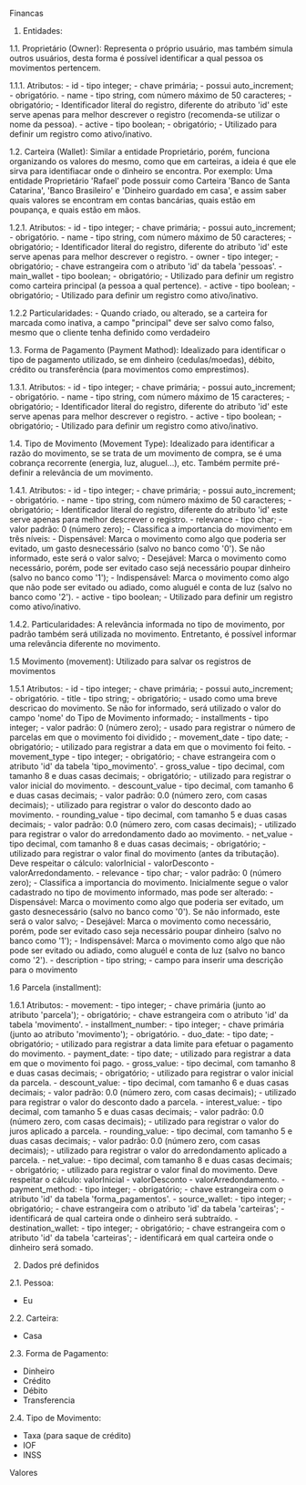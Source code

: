 Financas

1. Entidades:

1.1. Proprietário (Owner):
Representa o próprio usuário, mas também simula outros usuários, desta forma é possível identificar a qual pessoa os movimentos pertencem.

1.1.1. Atributos:
    - id
        - tipo integer;
        - chave primária;
        - possui auto_increment;
        - obrigatório.
    - name 
        - tipo string, com número máximo de 50 caracteres;
        - obrigatório;
        - Identificador literal do registro, diferente do atributo 'id' este serve apenas para melhor descrever o registro (recomenda-se utilizar o nome da pessoa).
    - active 
        - tipo boolean;
        - obrigatório;
        - Utilizado para definir um registro como ativo/inativo.

1.2. Carteira (Wallet):
Similar a entidade Proprietário, porém, funciona organizando os valores do mesmo, como que em carteiras, a ideia é que ele sirva para identifiacar onde o dinheiro se encontra. Por exemplo: Uma entidade Proprietário 'Rafael' pode possuir como Carteira 'Banco de Santa Catarina', 'Banco Brasileiro' e 'Dinheiro guardado em casa', e assim saber quais valores se encontram em contas bancárias, quais estão em poupança, e quais estão em mãos.

1.2.1. Atributos:
    - id
        - tipo integer;
        - chave primária;
        - possui auto_increment;
        - obrigatório.
    - name 
        - tipo string, com número máximo de 50 caracteres;
        - obrigatório;
        - Identificador literal do registro, diferente do atributo 'id' este serve apenas para melhor descrever o registro.
    - owner
        - tipo integer;
        - obrigatório;
        - chave estrangeira com o atributo 'id' da tabela 'pessoas'.
    - main_wallet 
        - tipo boolean;
        - obrigatório;
        - Utilizado para definir um registro como carteira principal (a pessoa a qual pertence).
    - active 
        - tipo boolean;
        - obrigatório;
        - Utilizado para definir um registro como ativo/inativo.

1.2.2 Particularidades:
    - Quando criado, ou alterado, se a carteira for marcada como inativa, a campo "principal" deve ser salvo como falso, mesmo que o cliente tenha definido como verdadeiro

1.3. Forma de Pagamento (Payment Mathod):
Idealizado para identificar o tipo de pagamento utilizado, se em dinheiro (cedulas/moedas), débito, crédito ou transferência (para movimentos como emprestimos).

1.3.1. Atributos:
    - id
        - tipo integer;
        - chave primária;
        - possui auto_increment;
        - obrigatório.
    - name 
        - tipo string, com número máximo de 15 caracteres;
        - obrigatório;
        - Identificador literal do registro, diferente do atributo 'id' este serve apenas para melhor descrever o registro.
    - active 
        - tipo boolean;
        - obrigatório;
        - Utilizado para definir um registro como ativo/inativo.

1.4. Tipo de Movimento (Movement Type):
Idealizado para identificar a razão do movimento, se se trata de um movimento de compra, se é uma cobrança recorrente (energia, luz, aluguel...), etc. Também permite pré-definir a relevância de um movimento.

1.4.1. Atributos:
    - id
        - tipo integer;
        - chave primária;
        - possui auto_increment;
        - obrigatório.
    - name 
        - tipo string, com número máximo de 50 caracteres;
        - obrigatório;
        - Identificador literal do registro, diferente do atributo 'id' este serve apenas para melhor descrever o registro.
    - relevance 
        - tipo char;
        - valor padrão: 0 (número zero);
        - Classifica a importancia do movimento em três níveis:
            - Dispensável: Marca o movimento como algo que poderia ser evitado, um gasto desnecessário (salvo no banco como '0'). Se não informado, este será o valor salvo;
            - Desejável: Marca o movimento como necessário, porém, pode ser evitado caso sejá necessário poupar dinheiro (salvo no banco como '1');
            - Indispensável: Marca o movimento como algo que não pode ser evitado ou adiado, como aluguél e conta de luz (salvo no banco como '2').
    - active 
        - tipo boolean;
        - Utilizado para definir um registro como ativo/inativo.

1.4.2. Particularidades:
A relevância informada no tipo de movimento, por padrão também será utilizada no movimento. Entretanto, é possível informar uma relevância diferente no movimento.

1.5 Movimento (movement):
Utilizado para salvar os registros de movimentos

1.5.1 Atributos:
    - id
        - tipo integer;
        - chave primária;
        - possui auto_increment;
        - obrigatório.
    - title
        - tipo string;
        - obrigatório;
        - usado como uma breve descricao do movimento. Se não for informado, será utilizado o valor do campo 'nome' do Tipo de Movimento informado;
    - installments
        - tipo integer;
        - valor padrão: 0 (número zero);
        - usado para registrar o número de parcelas em que o movimento foi dividido ;
    - movement_date
        - tipo date;
        - obrigatório;
        - utilizado para registrar a data em que o movimento foi feito.
    - movement_type
        - tipo integer;
        - obrigatório;
        - chave estrangeira com o atributo 'id' da tabela 'tipo_movimento'.
    - gross_value
        - tipo decimal, com tamanho 8 e duas casas decimais;
        - obrigatório;
        - utilizado para registrar o valor inicial do movimento.
    - descount_value
        - tipo decimal, com tamanho 6 e duas casas decimais;
        - valor padrão: 0.0 (número zero, com casas decimais);
        - utilizado para registrar o valor do desconto dado ao movimento.
    - rounding_value
        - tipo decimal, com tamanho 5 e duas casas decimais;
        - valor padrão: 0.0 (número zero, com casas decimais);
        - utilizado para registrar o valor do arredondamento dado ao movimento.
    - net_value
        - tipo decimal, com tamanho 8 e duas casas decimais;
        - obrigatório;
        - utilizado para registrar o valor final do movimento (antes da tributação). Deve respeitar o cálculo: valorInicial - valorDesconto - valorArredondamento.
    - relevance
        - tipo char;
        - valor padrão: 0 (número zero);
        - Classifica a importancia do movimento. Inicialmente segue o valor cadastrado no tipo de movimento informado, mas pode ser alterado:
            - Dispensável: Marca o movimento como algo que poderia ser evitado, um gasto desnecessário (salvo no banco como '0'). Se não informado, este será o valor salvo;
            - Desejável: Marca o movimento como necessário, porém, pode ser evitado caso seja necessário poupar dinheiro (salvo no banco como '1');
            - Indispensável: Marca o movimento como algo que não pode ser evitado ou adiado, como aluguél e conta de luz (salvo no banco como '2').
    - description
        - tipo string;
        - campo para inserir uma descrição para o movimento

1.6 Parcela (installment):

1.6.1 Atributos:
    - movement: 
        - tipo integer;
        - chave primária (junto ao atributo 'parcela');
        - obrigatório;
        - chave estrangeira com o atributo 'id' da tabela 'movimento'.
    - installment_number: 
        - tipo integer;
        - chave primária (junto ao atributo 'movimento');
        - obrigatório.
    - duo_date:
        - tipo date;
        - obrigatório;
        - utilizado para registrar a data limite para efetuar o pagamento do movimento.
    - payment_date:
        - tipo date;
        - utilizado para registrar a data em que o movimento foi pago.
    - gross_value:
        - tipo decimal, com tamanho 8 e duas casas decimais;
        - obrigatório;
        - utilizado para registrar o valor inicial da parcela.
    - descount_value:
        - tipo decimal, com tamanho 6 e duas casas decimais;
        - valor padrão: 0.0 (número zero, com casas decimais);
        - utilizado para registrar o valor do desconto dado a parcela.
    - interest_value:
        - tipo decimal, com tamanho 5 e duas casas decimais;
        - valor padrão: 0.0 (número zero, com casas decimais);
        - utilizado para registrar o valor do juros aplicado a parcela.
    - rounding_value:
        - tipo decimal, com tamanho 5 e duas casas decimais;
        - valor padrão: 0.0 (número zero, com casas decimais);
        - utilizado para registrar o valor do arredondamento aplicado a parcela.
    - net_value:
        - tipo decimal, com tamanho 8 e duas casas decimais;
        - obrigatório;
        - utilizado para registrar o valor final do movimento. Deve respeitar o cálculo: valorInicial - valorDesconto - valorArredondamento.
    - payment_method:
        - tipo integer;
        - obrigatório;
        - chave estrangeira com o atributo 'id' da tabela 'forma_pagamentos'.
    - source_wallet:
        - tipo integer;
        - obrigatório;
        - chave estrangeira com o atributo 'id' da tabela 'carteiras';
        - identificará de qual carteira onde o dinheiro será subtraído.
    - destination_wallet:
        - tipo integer;
        - obrigatório;
        - chave estrangeira com o atributo 'id' da tabela 'carteiras';
        - identificará em qual carteira onde o dinheiro será somado.

2. Dados pré definidos

2.1. Pessoa:

- Eu

2.2. Carteira:

- Casa

2.3. Forma de Pagamento:

- Dinheiro
- Crédito
- Débito
- Transferencia

2.4. Tipo de Movimento:

- Taxa (para saque de crédito)
- IOF
- INSS



Valores

